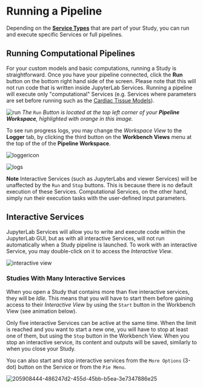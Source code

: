 # Running a Pipeline
Depending on the [**Service Types**](docs/platform_introduction/services?id=service-types) that are part of your Study, you can run and execute specific Services or full pipelines.

## Running Computational Pipelines
For your custom models and basic computations, running a Study is straightforward. Once you have your pipeline connected, click the __Run__ button on the bottom right hand side of the screen. Please note that this will not run code that is written inside JupyterLab Services. Running a pipeline will execute only "computational" Services (e.g. Services where parameters are set before running such as the [Cardiac Tissue Models](docs/tutorials/uc_davis.md)). 

![run](https://user-images.githubusercontent.com/28002886/153728517-32afc5d1-69d1-40bb-9ea1-2c88b20a3fc4.png)
*The* ```Run``` *Button is located at the top left corner of your **Pipeline Workspace**, highlighted with orange in this image.*

To see run progress logs, you may change the *Workspace View* to the **Logger** tab, by clicking the third button on the **Workbench Views** menu at the top of the of the **Pipeline Workspace**. 

![loggericon](https://user-images.githubusercontent.com/28002886/153728738-af33ed96-c89d-4d3e-b409-fdcbd0097ec1.png)

![logs](https://user-images.githubusercontent.com/28002886/153728854-c28e7d75-6612-4c58-a410-d8d2b5a066bc.png)
<!-- ![running_CC](https://user-images.githubusercontent.com/32800795/61584661-f1d9f200-ab4b-11e9-8eeb-d4baa96a7e06.gif ':size=500%') -->
**Note** Interactive Services (such as JupyterLabs and viewer Services) will be unaffected by the ```Run``` and ```Stop``` buttons. This is because there is no default execution of these Services. Computational Services, on the other hand, simply run their execution tasks with the user-defined input parameters. 

## Interactive Services
JupyterLab Services will allow you to write and execute code within the JupyterLab GUI, but as with all interactive Services, will not run automatically when a Study pipeline is launched. To work with an interactive Service, you may double-click on it to access the *Interactive View*. 

![interactive view](https://user-images.githubusercontent.com/18575092/207278541-9d9daa45-65c4-4ef0-8494-642b071e86fd.png)

### Studies With Many Interactive Services
When you open a Study that contains more than five interactive services, they will be *Idle*. This means that you will have to start them before gaining access to their *Interactive View* by using the ```Start``` button in the Workbench View (see animation below).

Only five interactive Services can be active at the same time. When the limit is reached and you want to start a new one, you will have to stop at least one of them, but using the ```Stop``` button in the Workbench View. When you stop an interactive service, its content and outputs will be saved, similarly to when you close your Study. 

You can also start and stop interactive services from the ```More Options``` (3-dot) button on the Service or from the ```Pie Menu```.

![205908444-486247d2-455d-45bb-b5ea-3e7347886e25](https://user-images.githubusercontent.com/18575092/207284978-fc9f88d0-551f-470b-a138-56e05ed16f68.gif)


